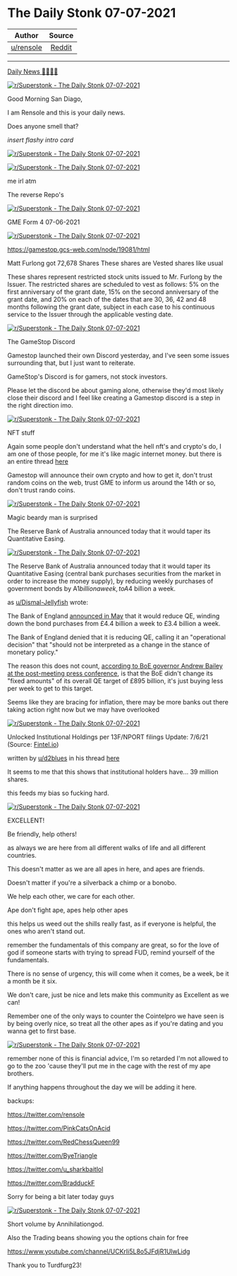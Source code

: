 The Daily Stonk 07-07-2021
==========================

| Author       | Source       | 
| :-------------: |:-------------:|
|  [u/rensole](https://www.reddit.com/user/rensole/) | [Reddit](https://www.reddit.com/r/Superstonk/comments/offtnj/the_daily_stonk_07072021/) | 

---


[Daily News 🦍💎🙌🚀](https://www.reddit.com/r/Superstonk/search?q=flair_name%3A%22Daily%20News%20%F0%9F%A6%8D%F0%9F%92%8E%F0%9F%99%8C%F0%9F%9A%80%22&restrict_sr=1)

[![r/Superstonk - The Daily Stonk 07-07-2021](https://preview.redd.it/zfdj0ax2gr971.png?width=1600&format=png&auto=webp&s=e282525a136a7d36a6f9f4606924b90ce3f98d0c)](https://preview.redd.it/zfdj0ax2gr971.png?width=1600&format=png&auto=webp&s=e282525a136a7d36a6f9f4606924b90ce3f98d0c)

Good Morning San Diago,

I am Rensole and this is your daily news.

Does anyone smell that?

*insert flashy intro card*

[![r/Superstonk - The Daily Stonk 07-07-2021](https://preview.redd.it/ie5djvg5gr971.png?width=680&format=png&auto=webp&s=137fd902420ae0c303c480910ee16f1d6319f65c)](https://preview.redd.it/ie5djvg5gr971.png?width=680&format=png&auto=webp&s=137fd902420ae0c303c480910ee16f1d6319f65c)

[![r/Superstonk - The Daily Stonk 07-07-2021](https://preview.redd.it/9vvet6yggr971.png?width=900&format=png&auto=webp&s=8e49eae16bda56688cf8e726da086946bb4c27cd)](https://preview.redd.it/9vvet6yggr971.png?width=900&format=png&auto=webp&s=8e49eae16bda56688cf8e726da086946bb4c27cd)

me irl atm

The reverse Repo's

[![r/Superstonk - The Daily Stonk 07-07-2021](https://preview.redd.it/t3os97pcgr971.png?width=640&format=png&auto=webp&s=ecb7397afe346ef086b04a67dc8c5fdd4bda02a7)](https://preview.redd.it/t3os97pcgr971.png?width=640&format=png&auto=webp&s=ecb7397afe346ef086b04a67dc8c5fdd4bda02a7)

GME Form 4 07-06-2021

[![r/Superstonk - The Daily Stonk 07-07-2021](https://preview.redd.it/8zxe1z98hr971.png?width=960&format=png&auto=webp&s=13f9601dea2ff08d937b67fd8c10c0f49bbdb6a6)](https://preview.redd.it/8zxe1z98hr971.png?width=960&format=png&auto=webp&s=13f9601dea2ff08d937b67fd8c10c0f49bbdb6a6)

<https://gamestop.gcs-web.com/node/19081/html>

Matt Furlong got 72,678 Shares These shares are Vested shares like usual

These shares represent restricted stock units issued to Mr. Furlong by the Issuer. The restricted shares are scheduled to vest as follows: 5% on the first anniversary of the grant date, 15% on the second anniversary of the grant date, and 20% on each of the dates that are 30, 36, 42 and 48 months following the grant date, subject in each case to his continuous service to the Issuer through the applicable vesting date.

[![r/Superstonk - The Daily Stonk 07-07-2021](https://preview.redd.it/yrdcesksjr971.png?width=225&format=png&auto=webp&s=d8cef0ee83ccd00247321ad2ec22fc9dc5d2afd5)](https://preview.redd.it/yrdcesksjr971.png?width=225&format=png&auto=webp&s=d8cef0ee83ccd00247321ad2ec22fc9dc5d2afd5)

The GameStop Discord

Gamestop launched their own Discord yesterday, and I've seen some issues surrounding that, but I just want to reiterate.

GameStop's Discord is for gamers, not stock investors.

Please let the discord be about gaming alone, otherwise they'd most likely close their discord and I feel like creating a Gamestop discord is a step in the right direction imo.

[![r/Superstonk - The Daily Stonk 07-07-2021](https://preview.redd.it/71wekcpjjr971.png?width=708&format=png&auto=webp&s=ff160f897af3c7ac55c2f4c6d911483a54e935cd)](https://preview.redd.it/71wekcpjjr971.png?width=708&format=png&auto=webp&s=ff160f897af3c7ac55c2f4c6d911483a54e935cd)

NFT stuff

Again some people don't understand what the hell nft's and crypto's do, I am one of those people, for me it's like magic internet money. but there is an entire thread [here](https://www.reddit.com/r/Superstonk/comments/of20ou/a_deep_dive_into_nftgamestopcom/?utm_source=share&utm_medium=ios_app&utm_name=iossmf)

Gamestop will announce their own crypto and how to get it, don't trust random coins on the web, trust GME to inform us around the 14th or so, don't trust rando coins.

[![r/Superstonk - The Daily Stonk 07-07-2021](https://preview.redd.it/yrqm25ieir971.png?width=1242&format=png&auto=webp&s=d97812fe5100c1e78461b8352c81da3bd335ee13)](https://preview.redd.it/yrqm25ieir971.png?width=1242&format=png&auto=webp&s=d97812fe5100c1e78461b8352c81da3bd335ee13)

Magic beardy man is surprised

The Reserve Bank of Australia announced today that it would taper its Quantitative Easing.

[![r/Superstonk - The Daily Stonk 07-07-2021](https://preview.redd.it/lbmuqvtjir971.png?width=640&format=png&auto=webp&s=d87598972f9d61971b2bddf44104e75d66b4da49)](https://preview.redd.it/lbmuqvtjir971.png?width=640&format=png&auto=webp&s=d87598972f9d61971b2bddf44104e75d66b4da49)

The Reserve Bank of Australia announced today that it would taper its Quantitative Easing (central bank purchases securities from the market in order to increase the money supply), by reducing weekly purchases of government bonds by A$1 billion a week, to A$4 billion a week.

as [u/Dismal-Jellyfish](https://www.reddit.com/u/Dismal-Jellyfish/) wrote:

The Bank of England [announced in May](https://www.bankofengland.co.uk/monetary-policy-summary-and-minutes/2021/may-2021) that it would reduce QE, winding down the bond purchases from £4.4 billion a week to £3.4 billion a week.

The Bank of England denied that it is reducing QE, calling it an "operational decision" that "should not be interpreted as a change in the stance of monetary policy."

The reason this does not count, [according to BoE governor Andrew Bailey at the post-meeting press conference](https://www.morningstar.com/news/marketwatch/20210506583/bailey-says-reduction-in-bank-of-england-bond-purchases-isnt-tapering-markets-seem-to-agree), is that the BoE didn't change its "fixed amounts" of its overall QE target of £895 billion, it's just buying less per week to get to this target.

Seems like they are bracing for inflation, there may be more banks out there taking action right now but we may have overlooked

[![r/Superstonk - The Daily Stonk 07-07-2021](https://preview.redd.it/cfo05h32kr971.png?width=500&format=png&auto=webp&s=00e43e962e35dd147c3e5e754431ef94f5c00625)](https://preview.redd.it/cfo05h32kr971.png?width=500&format=png&auto=webp&s=00e43e962e35dd147c3e5e754431ef94f5c00625)

Unlocked Institutional Holdings per 13F/NPORT filings Update: 7/6/21 (Source: [Fintel.io](https://fintel.io/))

written by [u/d2blues](https://www.reddit.com/user/d2blues/) in his thread [here](https://www.reddit.com/r/Superstonk/comments/of7smj/unlocked_institutional_holdings_per_13fnport/?utm_source=share&utm_medium=ios_app&utm_name=iossmf)

It seems to me that this shows that institutional holders have... 39 million shares.

this feeds my bias so fucking hard.

[![r/Superstonk - The Daily Stonk 07-07-2021](https://preview.redd.it/qqohvvj3kr971.png?width=554&format=png&auto=webp&s=70a17e3d896795d27acd2ba9bb183816753e0e74)](https://preview.redd.it/qqohvvj3kr971.png?width=554&format=png&auto=webp&s=70a17e3d896795d27acd2ba9bb183816753e0e74)

EXCELLENT!

Be friendly, help others!

as always we are here from all different walks of life and all different countries.

This doesn't matter as we are all apes in here, and apes are friends.

Doesn't matter if you're a silverback a chimp or a bonobo.

We help each other, we care for each other.

Ape don't fight ape, apes help other apes

this helps us weed out the shills really fast, as if everyone is helpful, the ones who aren't stand out.

remember the fundamentals of this company are great, so for the love of god if someone starts with trying to spread FUD, remind yourself of the fundamentals.

There is no sense of urgency, this will come when it comes, be a week, be it a month be it six.

We don't care, just be nice and lets make this community as Excellent as we can!

Remember one of the only ways to counter the Cointelpro we have seen is by being overly nice, so treat all the other apes as if you're dating and you wanna get to first base.

[![r/Superstonk - The Daily Stonk 07-07-2021](https://preview.redd.it/ja4hmhd5kr971.png?width=400&format=png&auto=webp&s=3c990d76396a9d034f2cc02b70cbf637416f70f5)](https://preview.redd.it/ja4hmhd5kr971.png?width=400&format=png&auto=webp&s=3c990d76396a9d034f2cc02b70cbf637416f70f5)

remember none of this is financial advice, I'm so retarded I'm not allowed to go to the zoo 'cause they'll put me in the cage with the rest of my ape brothers.

If anything happens throughout the day we will be adding it here.

backups:

<https://twitter.com/rensole>

<https://twitter.com/PinkCatsOnAcid>

<https://twitter.com/RedChessQueen99>

<https://twitter.com/ByeTriangle>

<https://twitter.com/u_sharkbaitlol>

<https://twitter.com/BradduckF>

Sorry for being a bit later today guys

[![r/Superstonk - The Daily Stonk 07-07-2021](https://preview.redd.it/tbrfmhhtmr971.png?width=4096&format=png&auto=webp&s=0283c7d9d9eb053117678c6ea14cab1377a6c697)](https://preview.redd.it/tbrfmhhtmr971.png?width=4096&format=png&auto=webp&s=0283c7d9d9eb053117678c6ea14cab1377a6c697)

Short volume by Annihilationgod.

Also the Trading beans showing you the options chain for free

<https://www.youtube.com/channel/UCKrIi5L8o5JFdjR1UlwLidg>

Thank you to Turdfurg23!
